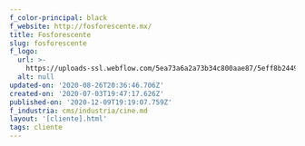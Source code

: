 ```yaml
---
f_color-principal: black
f_website: http://fosforescente.mx/
title: Fosforescente
slug: fosforescente
f_logo:
  url: >-
    https://uploads-ssl.webflow.com/5ea73a6a2a73b34c800aae87/5eff8b2449334a2ed167b2df_fosfo_logo%20copy.png
  alt: null
updated-on: '2020-08-26T20:36:46.706Z'
created-on: '2020-07-03T19:47:17.626Z'
published-on: '2020-12-09T19:19:07.759Z'
f_industria: cms/industria/cine.md
layout: '[cliente].html'
tags: cliente
---
```



